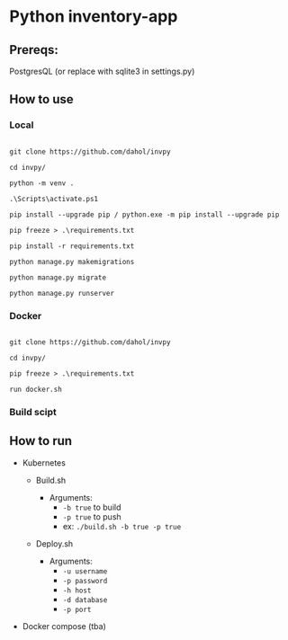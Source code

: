 # Python inventory-app

## Prereqs:

PostgresQL (or replace with sqlite3 in settings.py)

## How to use

### Local

```

git clone https://github.com/dahol/invpy

cd invpy/

python -m venv .

.\Scripts\activate.ps1

pip install --upgrade pip / python.exe -m pip install --upgrade pip

pip freeze > .\requirements.txt

pip install -r requirements.txt

python manage.py makemigrations

python manage.py migrate

python manage.py runserver

```

### Docker

```

git clone https://github.com/dahol/invpy

cd invpy/

pip freeze > .\requirements.txt

run docker.sh

```

### Build scipt

## How to run

- Kubernetes

  - Build.sh

    - Arguments:
      - `-b true` to build
      - `-p true` to push
      - ex: `./build.sh -b true -p true`

  - Deploy.sh

    - Arguments:
      - `-u username`
      - `-p password`
      - `-h host`
      - `-d database`
      - `-p port`

- Docker compose (tba)
